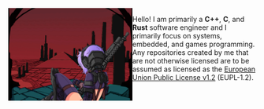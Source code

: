 <img align="left" width="50%" src="https://raw.githubusercontent.com/IrritatedLemon/IrritatedLemon/main/assets/banner.png">

Hello! I am primarily a **C++**, **C**, and **Rust** software engineer and I primarily focus on systems, embedded, and games programming.
Any repositories created by me that are not otherwise licensed are to be assumed as licensed as the [European Union Public License v1.2](https://joinup.ec.europa.eu/sites/default/files/custom-page/attachment/2020-03/EUPL-1.2%20EN.txt) (EUPL-1.2).
